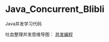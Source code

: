 # Java_Concurrent_Blibli
Java并发学习代码

吐血整理并发思维导图：
[并发编程](https://www.processon.com/view/link/5e247692e4b096de64c3ba7d)
